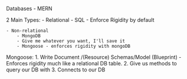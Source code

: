 Databases - MERN

2 Main Types: 
    - Relational
        - SQL
        - Enforce Rigidity by default
    
    - Non-relational
        - MongoDB
        - Give me whatever you want, I'll save it
        - Mongoose - enforces rigidity with mongoDB


Mongoose:
    1. Write Document /(Resource)    Schemas/Model (Blueprint)
        - Enforces rigidity much like a relational DB table.
    2. Give us methods to query our DB with
    3. Connects to our DB
